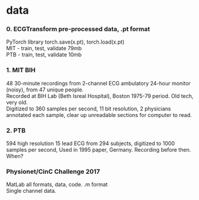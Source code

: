# data  

### 0. ECGTransform pre-processed data, .pt format
PyTorch library
torch.save(x.pt), torch.load(x.pt)  
MIT - train, test, validate  79mb  
PTB - train, test, validate   10mb  

### 1. MIT BIH
48 30-minute recordings from 2-channel ECG ambulatory 24-hour monitor (noisy), from 47 unique people.  
Recorded at BIH Lab (Beth Isreal Hospital), Boston 1975-79 period. Old tech, very old.  
Digitized to 360 samples per second, 11 bit resolution, 
2 physicians annotated each sample, clear up unreadable sections for computer to read.  


### 2. PTB
594 high resolution 15 lead ECG from 294 subjects, digitized to 1000 samples per second, 
Used in 1995 paper, Germany. Recording before then. When?  

### Physionet/CinC Challenge 2017  
MatLab all formats, data, code.  .m format  
Single channel data. 

